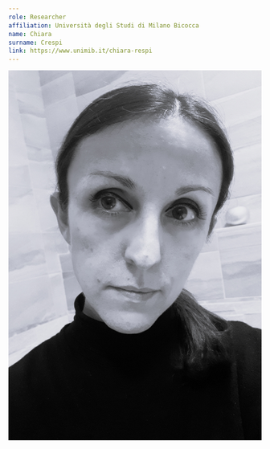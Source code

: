 ```yaml
---
role: Researcher
affiliation: Università degli Studi di Milano Bicocca
name: Chiara
surname: Crespi
link: https://www.unimib.it/chiara-respi
---
```


![{name} {surname}](./profile.jpg)
